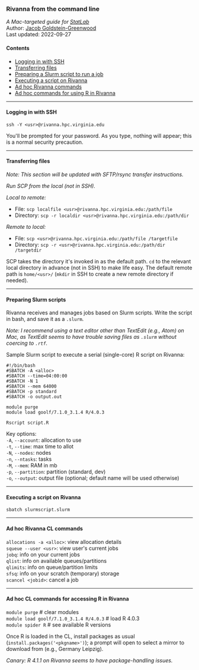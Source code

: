 ### Rivanna from the command line
_A Mac-targeted guide for [StatLab](https://data.library.virginia.edu/statlab/)_  
Author: [Jacob Goldstein-Greenwood](https://github.com/jacob-gg)  
Last updated: 2022-09-27  

#### Contents
- [Logging in with SSH](#logging-in-with-ssh)  
- [Transferring files](#transferring-files)  
- [Preparing a Slurm script to run a job](#preparing-slurm-scripts)  
- [Executing a script on Rivanna](#executing-a-script-on-rivanna)  
- [Ad hoc Rivanna commands](#ad-hoc-rivanna-cl-commands)  
- [Ad hoc commands for using R in Rivanna](#ad-hoc-cl-commands-for-accessing-r-in-rivanna)  

---
#### Logging in with SSH

`ssh -Y <usr>@rivanna.hpc.virginia.edu`

You'll be prompted for your password. As you type, nothing will appear; this is a normal security precaution.

---
#### Transferring files

_Note: This section will be updated with SFTP/rsync transfer instructions._

_Run SCP from the local (not in SSH)._  

_Local to remote:_  
- File: `scp localfile <usr>@rivanna.hpc.virginia.edu:/path/file`  
- Directory: `scp -r localdir <usr>@rivanna.hpc.virginia.edu:/path/dir`

_Remote to local:_  
- File: `scp <usr>@rivanna.hpc.virginia.edu:/path/file /targetfile`  
- Directory: `scp -r <usr>@rivanna.hpc.virginia.edu:/path/dir /targetdir`

SCP takes the directory it's invoked in as the default path. `cd` to the relevant local directory in advance (not in SSH) to make life easy. The default remote path is `home/<usr>/` (`mkdir` in SSH to create a new remote directory if needed).

---
#### Preparing Slurm scripts

Rivanna receives and manages jobs based on Slurm scripts. Write the script in bash, and save it as a `.slurm`.

_Note: I recommend using a text editor other than TextEdit (e.g., Atom) on Mac, as TextEdit seems to have trouble saving files as `.slurm` without coercing to `.rtf`._

Sample Slurm script to execute a serial (single-core) R script on Rivanna:
```
#!/bin/bash
#SBATCH -A <alloc>
#SBATCH --time=04:00:00
#SBATCH -N 1
#SBATCH --mem 64000
#SBATCH -p standard
#SBATCH -o output.out

module purge
module load goolf/7.1.0_3.1.4 R/4.0.3

Rscript script.R
```

Key options:  
`-A`, `--account`: allocation to use  
`-t`, `--time`: max time to allot  
`-N`, `--nodes`: nodes  
`-n`, `--ntasks`: tasks  
`-M`, `--mem`: RAM in mb  
`-p`, `--partition`: partition (standard, dev)  
`-o`, `--output`: output file (optional; default name will be used otherwise)

---
#### Executing a script on Rivanna

`sbatch slurmscript.slurm`

---
#### Ad hoc Rivanna CL commands

`allocations -a <alloc>`: view allocation details  
`squeue --user <usr>`: view user's current jobs  
`jobq`: info on your current jobs  
`qlist`: info on available queues/partitions  
`qlimits`: info on queue/partition limits  
`sfsq`: info on your scratch (temporary) storage  
`scancel <jobid>`: cancel a job  

---
#### Ad hoc CL commands for accessing R in Rivanna

`module purge` # clear modules  
`module load goolf/7.1.0_3.1.4 R/4.0.3` # load R 4.0.3  
`module spider R` # see available R versions  

Once R is loaded in the CL, install packages as usual (`install.packages('<pkgname>')`); a prompt will open to select a mirror to download from (e.g., Germany Leipzig).

_Canary: R 4.1.1 on Rivanna seems to have package-handling issues._
